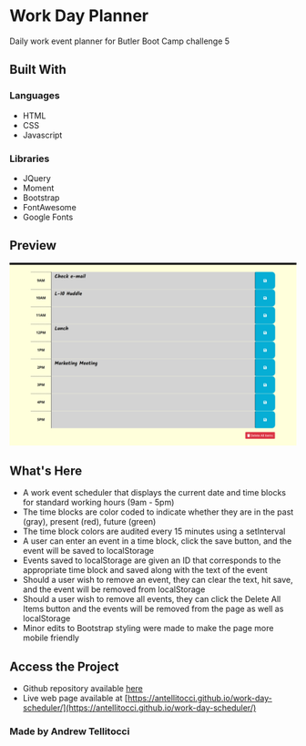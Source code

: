 # Work Day Planner

Daily work event planner for Butler Boot Camp challenge 5

## Built With
### Languages
* HTML
* CSS
* Javascript

### Libraries
* JQuery
* Moment
* Bootstrap
* FontAwesome
* Google Fonts

## Preview

<img src="https://raw.githubusercontent.com/antellitocci/work-day-scheduler/main/Assets/images/work-day-planner-screenshot.png" alt="Work Day Planner Screenshot"/>

## What's Here

* A work event scheduler that displays the current date and time blocks for standard working hours (9am - 5pm)
* The time blocks are color coded to indicate whether they are in the past (gray), present (red), future (green)
* The time block colors are audited every 15 minutes using a setInterval
* A user can enter an event in a time block, click the save button, and the event will be saved to localStorage
* Events saved to localStorage are given an ID that corresponds to the appropriate time block and saved along with the text of the event
* Should a user wish to remove an event, they can clear the text, hit save, and the event will be removed from localStorage
* Should a user wish to remove all events, they can click the Delete All Items button and the events will be removed from the page as well as localStorage
* Minor edits to Bootstrap styling were made to make the page more mobile friendly

## Access the Project

* Github repository available [here](https://github.com/antellitocci/work-day-scheduler)
* Live web page available at [https://antellitocci.github.io/work-day-scheduler/](https://antellitocci.github.io/work-day-scheduler/)

### Made by Andrew Tellitocci
